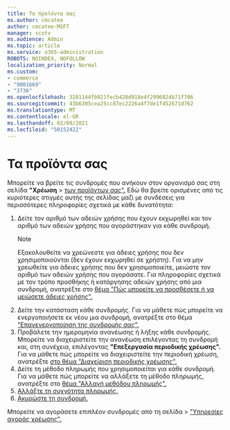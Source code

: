 ```yaml
---
title: Τα προϊόντα σας
ms.author: cmcatee
author: cmcatee-MSFT
manager: scotv
ms.audience: Admin
ms.topic: article
ms.service: o365-administration
ROBOTS: NOINDEX, NOFOLLOW
localization_priority: Normal
ms.custom:
- commerce
- "9001669"
- "3736"
ms.openlocfilehash: 3281144fb921fecb428d918e4f2996824b71f706
ms.sourcegitcommit: 43b6305cea25cc87ec2226a4f7de1f452671d762
ms.translationtype: MT
ms.contentlocale: el-GR
ms.lasthandoff: 02/09/2021
ms.locfileid: "50152422"
---
```

# <a name="your-products"></a>Τα προϊόντα σας

Μπορείτε να βρείτε τις συνδρομές που ανήκουν στον οργανισμό σας στη σελίδα **"Χρέωση**  >  [των προϊόντων σας".](https://go.microsoft.com/fwlink/p/?linkid=842054) Εδώ θα βρείτε ορισμένες από τις κυριότερες στιγμές αυτής της σελίδας μαζί με συνδέσεις για περισσότερες πληροφορίες σχετικά με κάθε δυνατότητα:

1. Δείτε τον αριθμό των αδειών χρήσης που έχουν εκχωρηθεί και τον αριθμό των αδειών χρήσης που αγοράστηκαν για κάθε συνδρομή.
    > [!NOTE]
    > Εξακολουθείτε να χρεώνεστε για άδειες χρήσης που δεν χρησιμοποιούνται (δεν έχουν εκχωρηθεί σε χρήστη). Για να μην χρεωθείτε για άδειες χρήσης που δεν χρησιμοποιείτε, μειώστε τον αριθμό των αδειών χρήσης που αγοράσατε. Για πληροφορίες σχετικά με τον τρόπο προσθήκης ή κατάργησης αδειών χρήσης από μια συνδρομή, ανατρέξτε στο [θέμα "Πώς μπορείτε να προσθέσετε ή να μειώσετε άδειες χρήσης".](https://docs.microsoft.com/alchemyinsights/how-to-add-or-reduce-licenses)
2. Δείτε την κατάσταση κάθε συνδρομής. Για να μάθετε πώς μπορείτε να ενεργοποιήσετε εκ νέου μια συνδρομή, ανατρέξτε στο θέμα ["Επανενεργοποίηση της συνδρομής σας".](reactivate-your-subscription.md)
3. Προβάλετε την ημερομηνία ανανέωσης ή λήξης κάθε συνδρομής. Μπορείτε να διαχειριστείτε την ανανέωση επιλέγοντας τη συνδρομή και, στη συνέχεια, επιλέγοντας **"Επεξεργασία περιοδικής χρέωσης".** Για να μάθετε πώς μπορείτε να διαχειριστείτε την περιοδική χρέωση, ανατρέξτε [στο θέμα "Διαχείριση περιοδικής χρέωσης".](manage-auto-renewal.md)
4. Δείτε τη μέθοδο πληρωμής που χρησιμοποιείται για κάθε συνδρομή. Για να μάθετε πώς μπορείτε να αλλάξετε τη μέθοδο πληρωμής, ανατρέξτε στο [θέμα "Αλλαγή μεθόδου πληρωμής".](change-payment-method.md)
5. [Αλλάξτε τη συχνότητα πληρωμής.](change-how-often-you-pay.md)
6. [Ακυρώστε τη συνδρομή.](https://go.microsoft.com/fwlink/?linkid=2119113)

Μπορείτε να αγοράσετε επιπλέον συνδρομές από τη σελίδα  >  ["Υπηρεσίες αγοράς χρέωσης".](https://go.microsoft.com/fwlink/p/?linkid=868433)